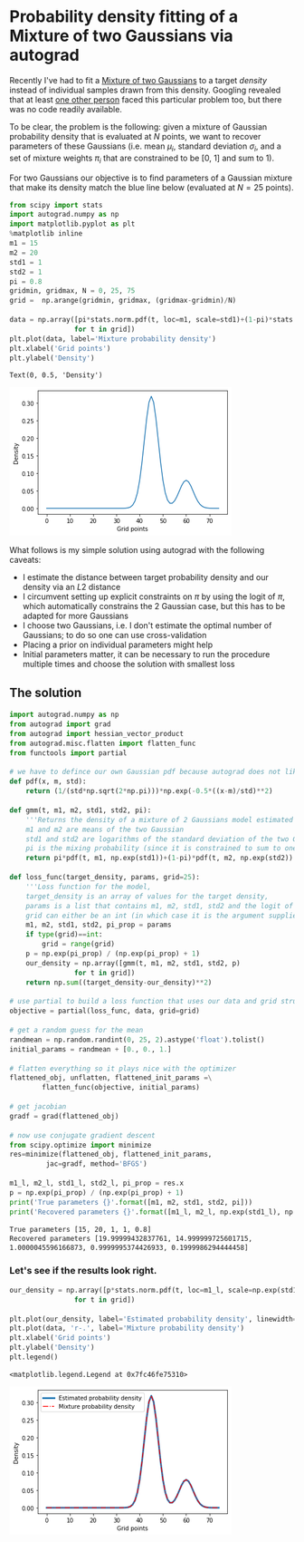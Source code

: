 
# Probability density fitting of a Mixture of two Gaussians via autograd

Recently I've had to fit a [Mixture of two Gaussians](https://en.wikipedia.org/wiki/Mixture_model#Gaussian_mixture_model) to a target *density* instead of individual samples drawn from this density.
Googling revealed that at least [one other person](https://stats.stackexchange.com/questions/226504/fit-gaussian-mixture-model-directly-to-the-mixture-density) faced this particular problem too, but there was no code readily available.

To be clear, the problem is the following: given a mixture of Gaussian probability density that is evaluated at $N$ points, we want to recover parameters of these Gaussians (i.e. mean $\mu_{i}$, standard deviation $\sigma_{i}$, and a set of mixture weights $\pi_{i}$ that are constrained to be [0, 1] and sum to 1).

For two Gaussians our objective is to find parameters of a Gaussian mixture that make its density match the blue line below (evaluated at $N=25$ points).


```python
from scipy import stats
import autograd.numpy as np
import matplotlib.pyplot as plt
%matplotlib inline
m1 = 15
m2 = 20
std1 = 1
std2 = 1
pi = 0.8
gridmin, gridmax, N = 0, 25, 75
grid =  np.arange(gridmin, gridmax, (gridmax-gridmin)/N)

data = np.array([pi*stats.norm.pdf(t, loc=m1, scale=std1)+(1-pi)*stats.norm.pdf(t, loc=m2, scale=std2)
                for t in grid])
plt.plot(data, label='Mixture probability density')
plt.xlabel('Grid points')
plt.ylabel('Density')
```




    Text(0, 0.5, 'Density')




![png](images/GMM_autograd_1_1.png)


What follows is my simple solution using autograd with the following caveats:
* I estimate the distance between target probability density and our density via an $L2$ distance
* I circumvent setting up explicit constraints on $\pi$ by using the logit of $\pi$, which automatically constrains the 2 Gaussian case, but this has to be adapted for more Gaussians
* I choose two Gaussians, i.e. I don't estimate the optimal number of Gaussians; to do so one can use cross-validation
* Placing a prior on individual parameters might help
* Initial parameters matter, it can be necessary to run the procedure multiple times and choose the solution with smallest loss

## The solution


```python
import autograd.numpy as np
from autograd import grad
from autograd import hessian_vector_product
from autograd.misc.flatten import flatten_func
from functools import partial

# we have to defince our own Gaussian pdf because autograd does not like the one provided by scipy
def pdf(x, m, std):
    return (1/(std*np.sqrt(2*np.pi)))*np.exp(-0.5*((x-m)/std)**2)

def gmm(t, m1, m2, std1, std2, pi):
    '''Returns the density of a mixture of 2 Gaussians model estimated at grid point t.
    m1 and m2 are means of the two Gaussian
    std1 and std2 are logarithms of the standard deviation of the two Gaussians
    pi is the mixing probability (since it is constrained to sum to one we only need one in the 2 Gaussian case)'''
    return pi*pdf(t, m1, np.exp(std1))+(1-pi)*pdf(t, m2, np.exp(std2))

def loss_func(target_density, params, grid=25):
    '''Loss function for the model,
    target_density is an array of values for the target density,
    params is a list that contains m1, m2, std1, std2 and the logit of pi,
    grid can either be an int (in which case it is the argument supplied to range) or an iterable'''
    m1, m2, std1, std2, pi_prop = params
    if type(grid)==int:
        grid = range(grid)
    p = np.exp(pi_prop) / (np.exp(pi_prop) + 1)
    our_density = np.array([gmm(t, m1, m2, std1, std2, p)
                for t in grid])
    return np.sum((target_density-our_density)**2)

# use partial to build a loss function that uses our data and grid structure
objective = partial(loss_func, data, grid=grid)

# get a random guess for the mean
randmean = np.random.randint(0, 25, 2).astype('float').tolist()
initial_params = randmean + [0., 0., 1.]

# flatten everything so it plays nice with the optimizer
flattened_obj, unflatten, flattened_init_params =\
        flatten_func(objective, initial_params)

# get jacobian
gradf = grad(flattened_obj)

# now use conjugate gradient descent
from scipy.optimize import minimize
res=minimize(flattened_obj, flattened_init_params,
         jac=gradf, method='BFGS')

m1_l, m2_l, std1_l, std2_l, pi_prop = res.x
p = np.exp(pi_prop) / (np.exp(pi_prop) + 1)
print('True parameters {}'.format([m1, m2, std1, std2, pi]))
print('Recovered parameters {}'.format([m1_l, m2_l, np.exp(std1_l), np.exp(std2_l), p]))
```

    True parameters [15, 20, 1, 1, 0.8]
    Recovered parameters [19.99999432837761, 14.999999725601715, 1.0000045596166873, 0.9999995374426933, 0.1999986294444458]


### Let's see if the results look right.


```python
our_density = np.array([p*stats.norm.pdf(t, loc=m1_l, scale=np.exp(std1_l))+(1-p)*stats.norm.pdf(t, loc=m2_l, scale=np.exp(std2_l))
                for t in grid])

plt.plot(our_density, label='Estimated probability density', linewidth=3)
plt.plot(data, 'r-.', label='Mixture probability density')
plt.xlabel('Grid points')
plt.ylabel('Density')
plt.legend()
```




    <matplotlib.legend.Legend at 0x7fc46fe75310>




![png](images/GMM_autograd_6_1.png)

